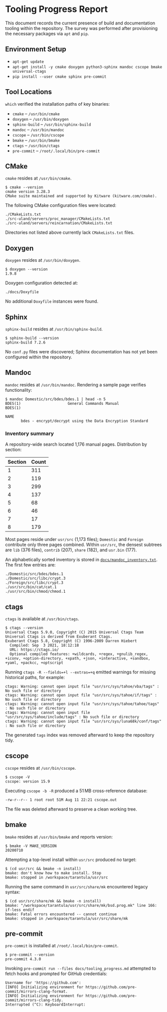 # Tooling Progress Report

This document records the current presence of build and documentation tooling within the repository. The survey was performed after provisioning the necessary packages via `apt` and `pip`.

## Environment Setup
- `apt-get update`
- `apt-get install -y cmake doxygen python3-sphinx mandoc cscope bmake universal-ctags`
- `pip install --user cmake sphinx pre-commit`

## Tool Locations
`which` verified the installation paths of key binaries:

- `cmake` – `/usr/bin/cmake`
- `doxygen` – `/usr/bin/doxygen`
- `sphinx-build` – `/usr/bin/sphinx-build`
- `mandoc` – `/usr/bin/mandoc`
- `cscope` – `/usr/bin/cscope`
- `bmake` – `/usr/bin/bmake`
- `ctags` – `/usr/bin/ctags`
- `pre-commit` – `/root/.local/bin/pre-commit`

## CMake
`cmake` resides at `/usr/bin/cmake`.

```text
$ cmake --version
cmake version 3.28.3
CMake suite maintained and supported by Kitware (kitware.com/cmake).
```

The following CMake configuration files were located:

```text
./CMakeLists.txt
./src-uland/servers/proc_manager/CMakeLists.txt
./src-uland/servers/reincarnation/CMakeLists.txt
```

Directories not listed above currently lack `CMakeLists.txt` files.

## Doxygen
`doxygen` resides at `/usr/bin/doxygen`.

```text
$ doxygen --version
1.9.8
```

Doxygen configuration detected at:

```text
./docs/Doxyfile
```

No additional `Doxyfile` instances were found.

## Sphinx
`sphinx-build` resides at `/usr/bin/sphinx-build`.

```text
$ sphinx-build --version
sphinx-build 7.2.6
```

No `conf.py` files were discovered; Sphinx documentation has not yet been configured within the repository.

## Mandoc
`mandoc` resides at `/usr/bin/mandoc`. Rendering a sample page verifies functionality:

```text
$ mandoc Domestic/src/bdes/bdes.1 | head -n 5
BDES(1)                     General Commands Manual                    BDES(1)

NAME
       bdes - encrypt/decrypt using the Data Encryption Standard
```

### Inventory summary
A repository-wide search located 1,176 manual pages.
Distribution by section:

| Section | Count |
| ------- | ----- |
| 1 | 311 |
| 2 | 119 |
| 3 | 299 |
| 4 | 137 |
| 5 | 68 |
| 6 | 46 |
| 7 | 17 |
| 8 | 179 |

Most pages reside under `usr/src` (1,173 files); `Domestic` and `Foreign` contribute only three pages combined. Within `usr/src`, the densest subtrees are `lib` (376 files), `contrib` (207), `share` (182), and `usr.bin` (177).

An alphabetically sorted inventory is stored in [`docs/mandoc_inventory.txt`](mandoc_inventory.txt). The first few entries are:

```text
./Domestic/src/bdes/bdes.1
./Domestic/src/libc/crypt.3
./Foreign/src/libc/crypt.3
./usr/src/bin/cat/cat.1
./usr/src/bin/chmod/chmod.1
```

## ctags
`ctags` is available at `/usr/bin/ctags`.

```text
$ ctags --version
Universal Ctags 5.9.0, Copyright (C) 2015 Universal Ctags Team
Universal Ctags is derived from Exuberant Ctags.
Exuberant Ctags 5.8, Copyright (C) 1996-2009 Darren Hiebert
  Compiled: Sep  3 2021, 18:12:18
  URL: https://ctags.io/
  Optional compiled features: +wildcards, +regex, +gnulib_regex, +iconv, +option-directory, +xpath, +json, +interactive, +sandbox, +yaml, +packcc, +optscript
```

Running `ctags -R --fields=+l --extras=+q` emitted warnings for missing historical paths, for example:

```text
ctags: Warning: cannot open input file "usr/src/sys/tahoe/vba/tags" : No such file or directory
ctags: Warning: cannot open input file "usr/src/sys/tahoe/if/tags" : No such file or directory
ctags: Warning: cannot open input file "usr/src/sys/tahoe/tahoe/tags" : No such file or directory
ctags: Warning: cannot open input file "usr/src/sys/tahoe/include/tags" : No such file or directory
ctags: Warning: cannot open input file "usr/src/sys/luna68k/conf/tags" : No such file or directory
```

The generated `tags` index was removed afterward to keep the repository tidy.

## cscope
`cscope` resides at `/usr/bin/cscope`.

```text
$ cscope -V
cscope: version 15.9
```

Executing `cscope -b -R` produced a 51 MB cross-reference database:

```text
-rw-r--r-- 1 root root 51M Aug 11 22:21 cscope.out
```

The file was deleted afterward to preserve a clean working tree.

## bmake
`bmake` resides at `/usr/bin/bmake` and reports version:

```text
$ bmake -V MAKE_VERSION
20200710
```

Attempting a top-level install within `usr/src` produced no target:

```text
$ (cd usr/src && bmake -n install)
bmake: don't know how to make install. Stop
bmake: stopped in /workspace/tarantula/usr/src
```

Running the same command in `usr/src/share/mk` encountered legacy syntax:

```text
$ (cd usr/src/share/mk && bmake -n install)
bmake: "/workspace/tarantula/usr/src/share/mk/bsd.prog.mk" line 166: if-less endif
bmake: Fatal errors encountered -- cannot continue
bmake: stopped in /workspace/tarantula/usr/src/share/mk
```

## pre-commit
`pre-commit` is installed at `/root/.local/bin/pre-commit`.

```text
$ pre-commit --version
pre-commit 4.3.0
```

Invoking `pre-commit run --files docs/tooling_progress.md` attempted to fetch hooks and prompted for GitHub credentials:

```text
Username for 'https://github.com':
[INFO] Initializing environment for https://github.com/pre-commit/mirrors-clang-format.
[INFO] Initializing environment for https://github.com/pre-commit/mirrors-clang-tidy.
Interrupted (^C): KeyboardInterrupt:
```

